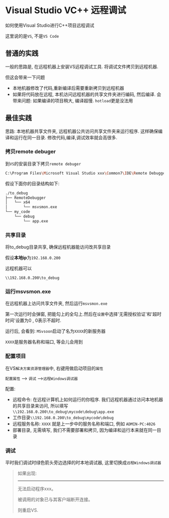 # Visual Studio VC++ 远程调试


如何使用Visual Studio进行C++项目远程调试



<!--more-->

这里说的是`VS`, 不是`VS Code`



## 普通的实践

一般的思路是, 在远程机器上安装VS远程调试工具.  将调试文件拷贝到远程机器.

但这会带来一下问题

+ 本地机器修改了代码,重新编译后需要重新拷贝到远程机器
+ 如果将代码放在远程, 本机访问远程机器的共享文件夹进行编码, 然后编译. 会带来问题: 如果编译的项目稍大, 编译超慢. `hotload`更是没法用



## 最佳实践

思路:
本地机器共享文件夹, 远程机器公共访问共享文件夹来运行程序. 这样确保编译和运行在同一目录. 修改代码,编译,调试效率就会高很多.

### 拷贝remote debuger

到`VS`的安装目录下拷贝`remote debuger`

```sh
C:\Program Files\Microsoft Visual Studio xxx\Common7\IDE\Remote Debugger
```

假设下面你的目录结构如下:

```sh
./to_debug
├── RemoteDebugger
│   └── x64
│       └── msvsmon.exe
└── my_code
    └── debug
        └── app.exe
```

### 共享目录

将to_debug目录共享, 确保远程机器能访问改共享目录

假设**本地ip**为`192.168.0.200`

远程机器可以

`\\192.168.0.200\to_debug`



### 运行msvsmon.exe

在远程机器上访问共享文件夹, 然后运行`msvsmon.exe`

第一次运行时会弹窗, 把能勾上的全勾上.然后在`设置`中选择'无需授权验证'和'超时时间'设置为0 , 0表示不超时.

运行后, 会看到: `MSvsoon`启动了名为`XXXX`的新服务器

`XXXX`是服务器名称和端口, 等会儿会用到



### 配置项目

在VS`解决方案资源管理器`中, 右键用做启动项目的`属性` 

`配置属性` --> `调试` -->`远程Windows调试器`

配置:

+ 远程命令: 在远程计算机上如何运行的你程序.  我们远程机器通过访问本地机器的共享目录来访问, 所以填写 `\\192.168.0.200\to_debug\mycode\debug\app.exe`
+ 工作目录`\\192.168.0.200\to_debug\mycode\debug`
+ 远程服务名称: `XXXX` 就是上一步中的服务名称和端口, 例如 `ADMIN-PC:4026`
+ 部署目录, 无需填写, 我们不需要部署和拷贝, 因为编译和运行本来就在同一目录



### 调试

平时我们调试时绿色箭头旁边选择的时本地调试器, 这里切换成`远程Windows调试器`



> 如果出现:
>
> ---------------------------
> 无法启动程序xxx。
>
> 被调用的对象已与其客户端断开连接。
>
> 则重启VS.

